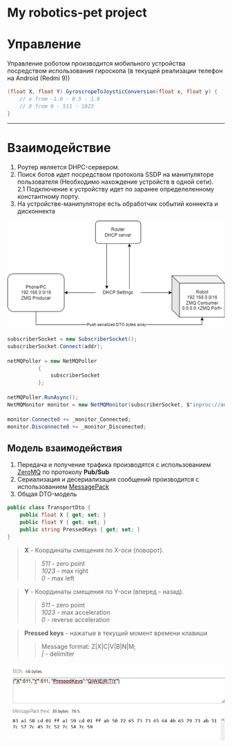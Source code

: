 # My robotics-pet project
# Управление
Управление роботом производится мобильного устройства  посредством использования гироскопа (в текущей реализации телефон на Android (Redmi 9))

```csharp 
(float X, float Y) GyroscropeToJoysticConversion(float x, float y) {
    // x from -1.0 - 0.5 - 1.0
    // X from 0 - 511 - 1023
}
```
___
# Взаимодействие
1. Роутер является DHPC-сервером.  
2. Поиск ботов идет посредством протокола SSDP на манипуляторе пользователя (Необходимо нахождение устройств в одной сети).  
    2.1 Подключение к устройству идет по заранее определеленному константному порту.  
3. На устройстве-манипуляторе есть обработчик событий коннекта и дисконнекта  

![Communication scheme](./images/communication.png)

```csharp
subscriberSocket = new SubscriberSocket();
subscriberSocket.Connect(addr);

netMQPoller = new NetMQPoller
          {
              subscriberSocket
          };

netMQPoller.RunAsync();
NetMQMonitor monitor = new NetMQMonitor(subscriberSocket, $"inproc://addr:1234", SocketEvents.All);

monitor.Connected += _monitor_Connected;
monitor.Disconnected += _monitor_Disconected;
```

## Модель взаимодействия

1. Передача и получение трафика производятся с использованием [ZeroMQ](https://zeromq.org/) по протоколу **Pub/Sub**  
2. Сериализация и десериализация сообщений производится с использованием [MessagePack](https://msgpack.org/)  
3. Общая DTO-модель 

```csharp
public class TransportDto {
    public float X { get; set; }
    public float Y { get; set; }
    public string PressedKeys { get; set; }
}
```
> **X** - Координаты смещения по X-оси (поворот).  
>> *511* - zero point  
>> *1023* - max right  
>> *0* - max left  

> **Y** - Координаты смещения по Y-оси (вперед - назад).  
>> *511* - zero point  
>> *1023* - max acceleration  
>> *0* - reverse acceleration  

> **Pressed keys** - нажатые в текущий момент времени клавиши  
>> Message format: Z|X|C|V|B|N|M;  
>> *|* - delimiter  


![Пример сжатия](./images/messagepack.png)